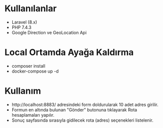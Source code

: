 # Kullanılanlar
* Laravel (8.x)
* PHP 7.4.3 
* Google Direction ve GeoLocation Api

# Local Ortamda Ayağa Kaldırma
* composer install
* docker-compose up -d

# Kullanım
* http://localhost:8883/ adresindeki form doldurularak 10 adet adres girilir.
* Formun en altında bulunan "Gönder" butonuna tıklayarak Rota hesaplamaları yapılır.
* Sonuç sayfasında sırasıyla gidilecek rota (adres) seçenekleri listelenir.
